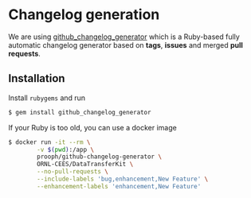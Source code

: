 # Changelog generation
We are using [github_changelog_generator](https://github.com/skywinder/github-changelog-generator) which is a Ruby-based fully automatic changelog generator based on **tags**, **issues** and merged **pull requests**.

## Installation
Install `rubygems` and run
```bash
$ gem install github_changelog_generator
```
If your Ruby is too old, you can use a docker image
```bash
$ docker run -it --rm \
        -v $(pwd):/app \
        prooph/github-changelog-generator \
        ORNL-CEES/DataTransferKit \
        --no-pull-requests \
        --include-labels 'bug,enhancement,New Feature' \
        --enhancement-labels 'enhancement,New Feature'
```
